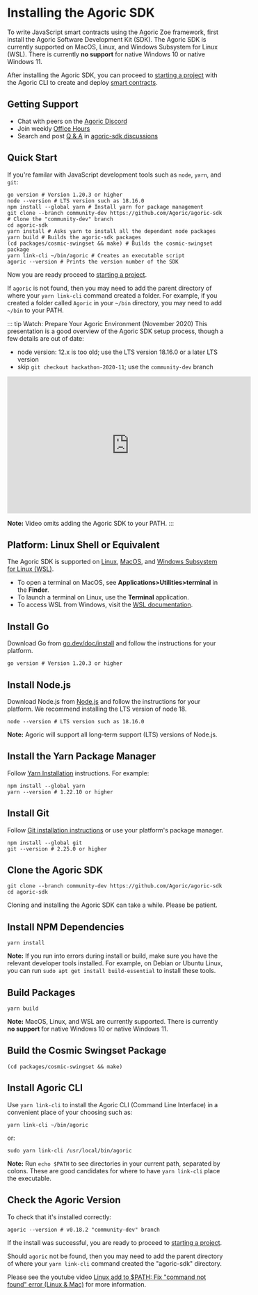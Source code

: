# Installing the Agoric SDK

To write JavaScript smart contracts using the Agoric Zoe framework, first install the Agoric Software
Development Kit (SDK). The Agoric SDK is currently supported on MacOS, Linux, and Windows Subsystem for
Linux (WSL). There is currently **no support** for native Windows 10 or native Windows 11. 

After installing the Agoric SDK, you can proceed to [starting a project](./start-a-project.md) with 
the Agoric CLI to create and deploy [smart contracts](./deploying.md).

## Getting Support

- Chat with peers on the [Agoric Discord](https://agoric.com/discord)
- Join weekly [Office Hours](https://github.com/Agoric/agoric-sdk/wiki/Office-Hours)
- Search and post [Q & A](https://github.com/Agoric/agoric-sdk/discussions/categories/q-a) in [agoric-sdk discussions](https://github.com/Agoric/agoric-sdk/discussions)

## Quick Start

If you're familar with JavaScript development tools such as `node`, `yarn`, and `git`:

```shell
go version # Version 1.20.3 or higher
node --version # LTS version such as 18.16.0
npm install --global yarn # Install yarn for package management
git clone --branch community-dev https://github.com/Agoric/agoric-sdk # Clone the "community-dev" branch
cd agoric-sdk
yarn install # Asks yarn to install all the dependant node packages
yarn build # Builds the agoric-sdk packages
(cd packages/cosmic-swingset && make) # Builds the cosmic-swingset package
yarn link-cli ~/bin/agoric # Creates an executable script
agoric --version # Prints the version number of the SDK
```

Now you are ready proceed to [starting a project](./start-a-project.md).

If `agoric` is not found, then you may need to add the parent directory of where your `yarn link-cli` command created a folder. For example, if you created a folder called `Agoric` in your `~/bin` directory, you may need to add `~/bin` to your PATH.

::: tip Watch: Prepare Your Agoric Environment (November 2020)
This presentation is a good overview of the Agoric SDK setup process,
though a few details are out of date:

- node version: 12.x is too old; use the LTS version 18.16.0 or a later LTS version
- skip `git checkout hackathon-2020-11`; use the `community-dev` branch

<iframe width="560" height="315" src="https://www.youtube.com/embed/w0By22jYhJA" title="YouTube video player" frameborder="0" allow="accelerometer; autoplay; clipboard-write; encrypted-media; gyroscope; picture-in-picture" allowfullscreen></iframe>

**Note:** Video omits adding the Agoric SDK to your PATH.
:::

## Platform: Linux Shell or Equivalent

The Agoric SDK is supported on <a href="https://en.wikipedia.org/wiki/Linux">Linux</a>, <a href="https://www.apple.com/macos/">MacOS</a>, and <a href="https://docs.microsoft.com/en-us/windows/wsl/">Windows Subsystem for Linux (WSL)</a>.

- To open a terminal on MacOS, see **Applications>Utilities>terminal** in the **Finder**.
- To launch a terminal on Linux, use the **Terminal** application.
- To access WSL from Windows, visit the [WSL documentation](https://docs.microsoft.com/en-us/windows/wsl/).

## Install Go

Download Go from [go.dev/doc/install](https://go.dev/doc/install) and follow the instructions for your platform.

```shell
go version # Version 1.20.3 or higher
```

## Install Node.js

Download Node.js from [Node.js](https://nodejs.org/) and follow the instructions for your platform.
We recommend installing the LTS version of node 18.

```shell
node --version # LTS version such as 18.16.0
```

**Note:** Agoric will support all long-term support (LTS) versions of Node.js. 

## Install the Yarn Package Manager

Follow [Yarn Installation](https://classic.yarnpkg.com/en/docs/install)
instructions. For example:

```shell
npm install --global yarn
yarn --version # 1.22.10 or higher
```

## Install Git

Follow [Git installation instructions](https://git-scm.com/book/en/v2/Getting-Started-Installing-Git) or use your platform's package manager.

```shell
npm install --global git
git --version # 2.25.0 or higher
```

## Clone the Agoric SDK

```shell
git clone --branch community-dev https://github.com/Agoric/agoric-sdk
cd agoric-sdk
```

Cloning and installing the Agoric SDK can take a while. Please be patient.

## Install NPM Dependencies

```shell
yarn install
```

**Note:** If you run into errors during install or build, make sure you have the relevant developer tools installed. For example, on Debian or Ubuntu Linux, you can run `sudo apt get install build-essential` to install these tools.

## Build Packages

```shell
yarn build
```

**Note:** MacOS, Linux, and WSL are currently supported. There is currently **no support** for native Windows 10 or native Windows 11.

## Build the Cosmic Swingset Package

```shell
(cd packages/cosmic-swingset && make)
```

## Install Agoric CLI

Use `yarn link-cli` to install the Agoric CLI (Command Line Interface) in a convenient place of your choosing such as:

```shell
yarn link-cli ~/bin/agoric
```

or:

```shell
sudo yarn link-cli /usr/local/bin/agoric
```

**Note:** Run `echo $PATH` to see directories in your current path, separated by colons. These are good candidates for where to have `yarn link-cli` place the executable.

## Check the Agoric Version

To check that it's installed correctly:

```shell
agoric --version # v0.18.2 "community-dev" branch
```

If the install was successful, you are ready to proceed to [starting a project](./start-a-project.md).

Should `agoric` not be found, then you may need to add the parent directory of where your `yarn link-cli` command created the "agoric-sdk" directory.

Please see the youtube video [Linux add to \$PATH: Fix "command not found" error (Linux & Mac)](https://www.youtube.com/watch?v=gkqsLRDnqlA) for more information.
